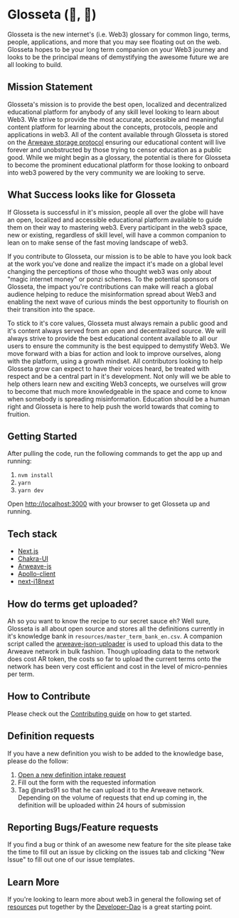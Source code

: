 # Glosseta (🔎, 🧠)

Glosseta is the new internet's (i.e. Web3) glossary for common lingo, terms, people, applications, and more that you may see floating out on the web. Glosseta hopes to be your long term companion on your Web3 journey and looks to be the principal means of demystifying the awesome future we are all looking to build.

## Mission Statement

Glosseta's mission is to provide the best open, localized and decentralized educational platform for anybody of any skill level looking to learn about Web3.  We strive to provide the most accurate, accessible and meaningful content platform for learning about the concepts, protocols, people and applications in web3.  All of the content available through Glosseta is stored on the [Arweave storage protocol](https://www.arweave.org/) ensuring our educational content will live forever and unobstructed by those trying to censor education as a public good.  While we might begin as a glossary, the potential is there for Glosseta to become the prominent educational platform for those looking to onboard into web3 powered by the very community we are looking to serve.

## What Success looks like for Glosseta

If Glosseta is successful in it's mission, people all over the globe will have an open, localized and accessible educational platform available to guide them on their way to mastering web3.  Every participant in the web3 space, new or existing, regardless of skill level, will have a common companion to lean on to make sense of the fast moving landscape of web3.

If you contribute to Glosseta, our mission is to be able to have you look back at the work you've done and realize the impact it's made on a global level changing the perceptions of those who thought web3 was only about "magic internet money" or ponzi schemes.  To the potential sponsors of Glosseta, the impact you're contributions can make will reach a global audience helping to reduce the misinformation spread about Web3 and enabling the next wave of curious minds the best opportunity to flourish on their transition into the space.


To stick to it's core values, Glosseta must always remain a public good and it's content always served from an open and decentrailzed source.  We will always strive to provide the best educational content available to all our users to ensure the community is the best equipped to demystify Web3.  We move forward with a bias for action and look to improve ourselves, along with the platform, using a growth mindset. All contributors looking to help Glosseta grow can expect to have their voices heard, be treated with respect and be a central part in it's development.  Not only will we be able to help others learn new and exciting Web3 concepts, we ourselves will grow to become that much more knowledgeable in the space and come to know when somebody is spreading misinformation.   Education should be a human right and Glosseta is here to help push the world towards that coming to fruition.

## Getting Started

After pulling the code, run the following commands to get the app up and running:

1. `nvm install`
2. `yarn`
3. `yarn dev`

Open [http://localhost:3000](http://localhost:3000) with your browser to get Glosseta up and running.

## Tech stack
- [Next.js](https://nextjs.org/docs)
- [Chakra-UI](https://chakra-ui.com/docs/getting-started)
- [Arweave-js](https://github.com/ArweaveTeam/arweave-js)
- [Apollo-client](https://www.apollographql.com/docs/react/)
- [next-i18next](https://github.com/isaachinman/next-i18next)

## How do terms get uploaded?

Ah so you want to know the recipe to our secret sauce eh?  Well sure, Glosseta is all about open source and stores all the definitions currently in it's knowledge bank in `resources/master_term_bank_en.csv`.  A companion script called the [arweave-json-uploader](https://github.com/narbs91/arweave-json-uploader) is used to upload this data to the Arweave network in bulk fashion.  Though uploading data to the network does cost AR token, the costs so far to upload the current terms onto the network has been very cost efficient and cost in the level of micro-pennies per term.

## How to Contribute

Please check out the [Contributing guide](CONTRIBUTING.md) on how to get started.

## Definition requests

If you have a new definition you wish to be added to the knowledge base, please do the follow:

1. [Open a new definition intake request](https://github.com/narbs91/glosseta/issues/new?assignees=&labels=definition&template=definition-request.yml&title=%5BDefinition+Request%5D%3A+)
2. Fill out the form with the requested information
3. Tag @narbs91 so that he can upload it to the Arweave network.  Depending on the volume of requests that end up coming in, the definition will be uploaded within 24 hours of submission

## Reporting Bugs/Feature requests

If you find a bug or think of an awesome new feature for the site please take the time to fill out an issue by clicking on the issues tab and clicking "New Issue" to fill out one of our issue templates.

## Learn More

If you're looking to learn more about web3 in general the following set of [resources](https://github.com/Developer-DAO/resources) put together by the [Developer-Dao](https://www.developerdao.com/) is a great starting point.